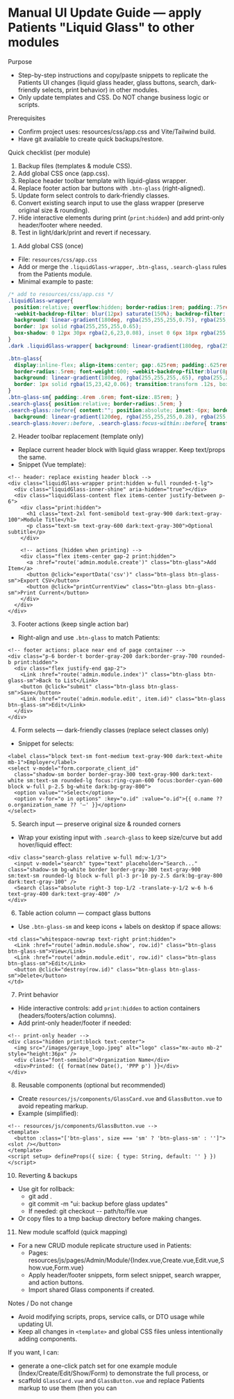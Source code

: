 # Manual UI Update Guide — apply Patients "Liquid Glass" to other modules

Purpose
- Step-by-step instructions and copy/paste snippets to replicate the Patients UI changes (liquid glass header, glass buttons, search, dark-friendly selects, print behavior) in other modules.
- Only update templates and CSS. Do NOT change business logic or scripts.

Prerequisites
- Confirm project uses: resources/css/app.css and Vite/Tailwind build.
- Have git available to create quick backups/restore.

Quick checklist (per module)
1. Backup files (templates & module CSS).
2. Add global CSS once (app.css).
3. Replace header toolbar template with liquid-glass wrapper.
4. Replace footer action bar buttons with `.btn-glass` (right-aligned).
5. Update form select controls to dark-friendly classes.
6. Convert existing search input to use the glass wrapper (preserve original size & rounding).
7. Hide interactive elements during print (`print:hidden`) and add print-only header/footer where needed.
8. Test in light/dark/print and revert if necessary.

1) Add global CSS (once)
- File: `resources/css/app.css`
- Add or merge the `.liquidGlass-wrapper`, `.btn-glass`, `.search-glass` rules from the Patients module.
- Minimal example to paste:

```css
/* add to resources/css/app.css */
.liquidGlass-wrapper{
  position:relative; overflow:hidden; border-radius:1rem; padding:.75rem;
  -webkit-backdrop-filter: blur(12px) saturate(150%); backdrop-filter: blur(12px) saturate(150%);
  background: linear-gradient(180deg, rgba(255,255,255,0.75), rgba(255,255,255,0.35));
  border: 1px solid rgba(255,255,255,0.65);
  box-shadow: 0 12px 30px rgba(2,6,23,0.08), inset 0 6px 18px rgba(255,255,255,0.45);
}
.dark .liquidGlass-wrapper{ background: linear-gradient(180deg, rgba(255,255,255,0.03), rgba(255,255,255,0.01)); }

.btn-glass{
  display:inline-flex; align-items:center; gap:.625rem; padding:.625rem 1rem;
  border-radius:.5rem; font-weight:600; -webkit-backdrop-filter:blur(8px); backdrop-filter:blur(8px);
  background: linear-gradient(180deg, rgba(255,255,255,.65), rgba(255,255,255,.45));
  border: 1px solid rgba(15,23,42,0.06); transition:transform .12s, box-shadow .12s;
}
.btn-glass-sm{ padding:.4rem .6rem; font-size:.85rem; }
.search-glass{ position:relative; border-radius:.5rem; }
.search-glass::before{ content:""; position:absolute; inset:-6px; border-radius:inherit;
  background: linear-gradient(120deg, rgba(255,255,255,0.28), rgba(255,255,255,0)); filter:blur(8px); z-index:0; }
.search-glass:hover::before, .search-glass:focus-within::before{ transform: translateY(-4px) scale(1.02); }
```

2) Header toolbar replacement (template only)
- Replace current header block with liquid glass wrapper. Keep text/props the same.
- Snippet (Vue template):

```vue
<!-- header: replace existing header block -->
<div class="liquidGlass-wrapper print:hidden w-full rounded-t-lg">
  <div class="liquidGlass-inner-shine" aria-hidden="true"></div>
  <div class="liquidGlass-content flex items-center justify-between p-6">
    <div class="print:hidden">
      <h1 class="text-2xl font-semibold text-gray-900 dark:text-gray-100">Module Title</h1>
      <p class="text-sm text-gray-600 dark:text-gray-300">Optional subtitle</p>
    </div>

    <!-- actions (hidden when printing) -->
    <div class="flex items-center gap-2 print:hidden">
      <a :href="route('admin.module.create')" class="btn-glass">Add Item</a>
      <button @click="exportData('csv')" class="btn-glass btn-glass-sm">Export CSV</button>
      <button @click="printCurrentView" class="btn-glass btn-glass-sm">Print Current</button>
    </div>
  </div>
</div>
```

3) Footer actions (keep single action bar)
- Right-align and use `.btn-glass` to match Patients:

```vue
<!-- footer actions: place near end of page container -->
<div class="p-6 border-t border-gray-200 dark:border-gray-700 rounded-b print:hidden">
  <div class="flex justify-end gap-2">
    <Link :href="route('admin.module.index')" class="btn-glass btn-glass-sm">Back to List</Link>
    <button @click="submit" class="btn-glass btn-glass-sm">Save</button>
    <Link :href="route('admin.module.edit', item.id)" class="btn-glass btn-glass-sm">Edit</Link>
  </div>
</div>
```

4) Form selects — dark-friendly classes (replace select classes only)
- Snippet for selects:

```vue
<label class="block text-sm font-medium text-gray-900 dark:text-white mb-1">Employer</label>
<select v-model="form.corporate_client_id"
  class="shadow-sm border border-gray-300 text-gray-900 dark:text-white sm:text-sm rounded-lg focus:ring-cyan-600 focus:border-cyan-600 block w-full p-2.5 bg-white dark:bg-gray-800">
  <option value="">Select</option>
  <option v-for="o in options" :key="o.id" :value="o.id">{{ o.name ?? o.organization_name ?? '—' }}</option>
</select>
```

5) Search input — preserve original size & rounded corners
- Wrap your existing input with `.search-glass` to keep size/curve but add hover/liquid effect:

```vue
<div class="search-glass relative w-full md:w-1/3">
  <input v-model="search" type="text" placeholder="Search..." class="shadow-sm bg-white border border-gray-300 text-gray-900 sm:text-sm rounded-lg block w-full pl-3 pr-10 py-2.5 dark:bg-gray-800 dark:text-gray-100" />
  <Search class="absolute right-3 top-1/2 -translate-y-1/2 w-6 h-6 text-gray-400 dark:text-gray-400" />
</div>
```

6) Table action column — compact glass buttons
- Use `.btn-glass-sm` and keep icons + labels on desktop if space allows:

```vue
<td class="whitespace-nowrap text-right print:hidden">
  <Link :href="route('admin.module.show', row.id)" class="btn-glass btn-glass-sm">View</Link>
  <Link :href="route('admin.module.edit', row.id)" class="btn-glass btn-glass-sm">Edit</Link>
  <button @click="destroy(row.id)" class="btn-glass btn-glass-sm">Delete</button>
</td>
```

7) Print behavior
- Hide interactive controls: add `print:hidden` to action containers (headers/footers/action columns).
- Add print-only header/footer if needed:

```vue
<!-- print-only header -->
<div class="hidden print:block text-center">
  <img src="/images/geraye_logo.jpeg" alt="logo" class="mx-auto mb-2" style="height:36px" />
  <div class="font-semibold">Organization Name</div>
  <div>Printed: {{ format(new Date(), 'PPP p') }}</div>
</div>
```

8) Reusable components (optional but recommended)
- Create `resources/js/components/GlassCard.vue` and `GlassButton.vue` to avoid repeating markup.
- Example (simplified):

```vue
<!-- resources/js/components/GlassButton.vue -->
<template>
  <button :class="['btn-glass', size === 'sm' ? 'btn-glass-sm' : '']"><slot /></button>
</template>
<script setup> defineProps({ size: { type: String, default: '' } }) </script>
```


10) Reverting & backups
- Use git for rollback:
  - git add .
  - git commit -m "ui: backup before glass updates"
  - If needed: git checkout -- path/to/file.vue
- Or copy files to a tmp backup directory before making changes.

11) New module scaffold (quick mapping)
- For a new CRUD module replicate structure used in Patients:
  - Pages: resources/js/pages/Admin/Module/{Index.vue,Create.vue,Edit.vue,Show.vue,Form.vue}
  - Apply header/footer snippets, form select snippet, search wrapper, and action buttons.
  - Import shared Glass components if created.

Notes / Do not change
- Avoid modifying scripts, props, service calls, or DTO usage while updating UI.
- Keep all changes in `<template>` and global CSS files unless intentionally adding components.

If you want, I can:
- generate a one-click patch set for one example module (Index/Create/Edit/Show/Form) to demonstrate the full process, or
- scaffold `GlassCard.vue` and `GlassButton.vue` and replace Patients markup to use them (then you can